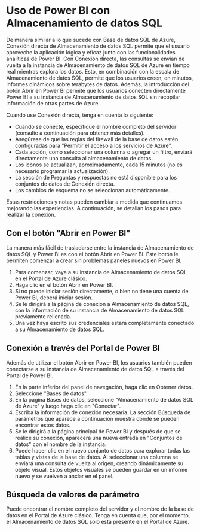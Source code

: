 <properties
   pageTitle="Uso de Power BI con Almacenamiento de datos SQL | Microsoft Azure"
   description="Sugerencias para usar Power BI con Almacenamiento de datos SQL de Azure para el desarrollo de soluciones."
   services="sql-data-warehouse"
   documentationCenter="NA"
   authors="lodipalm"
   manager="barbkess"
   editor=""/>

<tags
   ms.service="sql-data-warehouse"
   ms.devlang="NA"
   ms.topic="article"
   ms.tgt_pltfrm="NA"
   ms.workload="data-services"
   ms.date="01/07/2016"
   ms.author="lodipalm;barbkess;sonyama"/>

# Uso de Power BI con Almacenamiento de datos SQL
De manera similar a lo que sucede con Base de datos SQL de Azure, Conexión directa de Almacenamiento de datos SQL permite que el usuario aproveche la aplicación lógica y eficaz junto con las funcionalidades analíticas de Power BI. Con Conexión directa, las consultas se envían de vuelta a la instancia de Almacenamiento de datos SQL de Azure en tiempo real mientras explora los datos. Esto, en combinación con la escala de Almacenamiento de datos SQL, permite que los usuarios creen, en minutos, informes dinámicos sobre terabytes de datos. Además, la introducción del botón Abrir en Power BI permite que los usuarios conecten directamente Power BI a su instancia de Almacenamiento de datos SQL sin recopilar información de otras partes de Azure.

Cuando use Conexión directa, tenga en cuenta lo siguiente:

+ Cuando se conecte, especifique el nombre completo del servidor (consulte a continuación para obtener más detalles).
+ Asegúrese de que las reglas del firewall de la base de datos estén configuradas para "Permitir el acceso a los servicios de Azure".
+ Cada acción, como seleccionar una columna o agregar un filtro, enviará directamente una consulta al almacenamiento de datos. 
+ Los iconos se actualizan, aproximadamente, cada 15 minutos (no es necesario programar la actualización).
+ La sección de Preguntas y respuestas no está disponible para los conjuntos de datos de Conexión directa.
+ Los cambios de esquema no se seleccionan automáticamente.

Estas restricciones y notas pueden cambiar a medida que continuamos mejorando las experiencias. A continuación, se detallan los pasos para realizar la conexión.

## Con el botón "Abrir en Power BI"
La manera más fácil de trasladarse entre la instancia de Almacenamiento de datos SQL y Power BI es con el botón Abrir en Power BI. Este botón le permiten comenzar a crear sin problemas paneles nuevos en Power BI.

1.	Para comenzar, vaya a su instancia de Almacenamiento de datos SQL en el Portal de Azure clásico.
2.	Haga clic en el botón Abrir en Power BI.
3.	Si no puede iniciar sesión directamente, o bien no tiene una cuenta de Power BI, deberá iniciar sesión.  
4.	Se le dirigirá a la página de conexión a Almacenamiento de datos SQL, con la información de su instancia de Almacenamiento de datos SQL previamente rellenada.
5.  Una vez haya escrito sus credenciales estará completamente conectado a su Almacenamiento de datos SQL. 

## Conexión a través del Portal de Power BI
Además de utilizar el botón Abrir en Power BI, los usuarios también pueden conectarse a su instancia de Almacenamiento de datos SQL a través del Portal de Power BI.

1.  En la parte inferior del panel de navegación, haga clic en Obtener datos.
2.  Seleccione "Bases de datos".
3.  En la página Bases de datos, seleccione "Almacenamiento de datos SQL de Azure" y luego haga clic en "Conectar".
4.  Escriba la información de conexión necesaria. La sección Búsqueda de parámetros que aparece a continuación muestra dónde se pueden encontrar estos datos. 
5.  Se le dirigirá a la página principal de Power BI y después de que se realice su conexión, aparecerá una nueva entrada en "Conjuntos de datos" con el nombre de la instancia.  
6.	 Puede hacer clic en el nuevo conjunto de datos para explorar todas las tablas y vistas de la base de datos. Al seleccionar una columna se enviará una consulta de vuelta al origen, creando dinámicamente su objeto visual. Estos objetos visuales se pueden guardar en un informe nuevo y se vuelven a anclar en el panel.

## Búsqueda de valores de parámetro
Puede encontrar el nombre completo del servidor y el nombre de la base de datos en el Portal de Azure clásico. Tenga en cuenta que, por el momento, el Almacenamiento de datos SQL solo está presente en el Portal de Azure.


<!--Image references-->

<!--Article references-->
[SQL Data Warehouse development overview]: ./sql-data-warehouse-overview-develop/
[SQL Data Warehouse integration overview]: ./sql-data-warehouse-overview-integration/

<!--MSDN references-->

<!--Other Web references-->

<!---HONumber=AcomDC_0114_2016-->